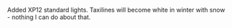 Added XP12 standard lights. Taxilines will become white in winter with snow - nothing I can do about that.
